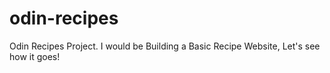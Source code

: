 # odin-recipes
Odin Recipes Project.
I would be Building a Basic Recipe Website, Let's see how it goes!